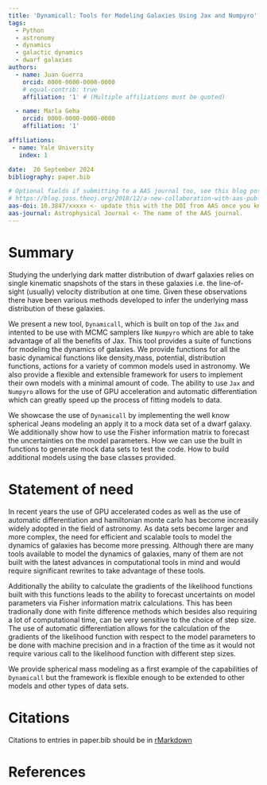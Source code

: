 ```yaml
---
title: 'Dynamicall: Tools for Modeling Galaxies Using Jax and Numpyro'
tags:
  - Python
  - astronomy
  - dynamics
  - galactic dynamics
  - dwarf galaxies
authors:
  - name: Juan Guerra
    orcid: 0000-0000-0000-0000
    # equal-contrib: true
    affiliation: '1' # (Multiple affiliations must be quoted)

  - name: Marla Geha
    orcid: 0000-0000-0000-0000
    affiliation: '1'

affiliations:
 - name: Yale University
   index: 1

date:  20 September 2024
bibliography: paper.bib

# Optional fields if submitting to a AAS journal too, see this blog post:
# https://blog.joss.theoj.org/2018/12/a-new-collaboration-with-aas-publishing
aas-doi: 10.3847/xxxxx <- update this with the DOI from AAS once you know it.
aas-journal: Astrophysical Journal <- The name of the AAS journal.
---
```


# Summary
Studying the underlying dark matter distribution of dwarf galaxies relies on single kinematic snapshots of the stars in these galaxies i.e. the line-of-sight (usually) velocity distribution at one time.
Given these observations there have been various methods developed to infer the underlying mass distribution of these galaxies.

We present a new tool, `Dynamicall`, which is built on top of the `Jax` and intented to be use with MCMC samplers like `Numpyro` which are able to take advantage of all the benefits of Jax.
This tool provides a suite of functions for modeling the dynamics of galaxies.
We provide functions for all the basic dynamical functions like density,mass, potential, distribution functions, actions for a variety of common models used in astronomy.
We also provide a flexible and extensible framework for users to implement their own models with a minimal amount of code.
The ability to use `Jax` and `Numpyro` allows for the use of GPU acceleration and automatic differentiation which can greatly speed up the process of fitting models to data.

We showcase the use of `Dynamicall` by implementing the well know spherical Jeans modeling an apply it to a mock data set of a dwarf galaxy.
We additionally show how to use the Fisher information matrix to forecast the uncertainties on the model parameters.
How we can use the built in functions to generate mock data sets to test the code.
How to build additional models using the base classes provided.



# Statement of need

In recent years the use of GPU accelerated codes as well as the use of automatic differentiation and hamiltonian monte carlo has become increasily widely adopted in the field of astronomy.
As data sets become larger and more complex, the need for efficient and scalable tools to model the dynamics of galaxies has become more pressing.
Although there are many tools available to model the dynamics of galaxies, many of them are not built with the latest advances in computational tools in mind and would require significant rewrites to take advantage of these tools.

Additionally the ability to calculate the gradients of the likelihood functions built with this functions leads to the ability to forecast uncertaints on model parameters via Fisher information matrix calculations. This has  been tradionally done with finite difference methods which besides also requiring a lot of computational time, can be very sensitive to the choice of step size.
The use of automatic differentiation allows for the calculation of the gradients of the likelihood function with respect to the model parameters to be done with machine precision and in a fraction of the time as it would not require various call to the likelihood function with different step sizes.

We provide spherical mass modeling as a first example of the capabilities of `Dynamicall` but the framework is flexible enough to be extended to other models and other types of data sets.




# Citations

Citations to entries in paper.bib should be in
[rMarkdown](http://rmarkdown.rstudio.com/authoring_bibliographies_and_citations.html)


# References